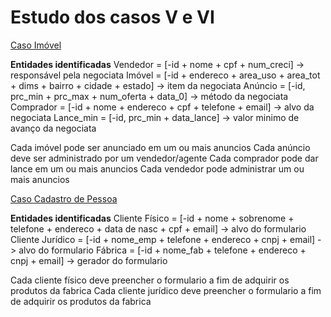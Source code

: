 # Estudo dos casos V e VI

[Caso Imóvel](https://github.com/tmenegaz/db_dendezeiros/blob/master/assunto/casos.md#imóvel "Caso Imóvel")

**Entidades identificadas**
Vendedor = [-id + nome + cpf + num_creci] -> responsável pela negociata
Imóvel = [-id + endereco + area_uso + area_tot + dims + bairro + cidade + estado] -> item da negociata
Anúncio = [-id, prc_min + prc_max + num_oferta + data_0] -> método da negociata
Comprador = [-id + nome + endereco + cpf + telefone + email] -> alvo da negociata
Lance_min = [-id, prc_min + data_lance] -> valor minimo de avanço da negociata

Cada imóvel pode ser anunciado em um ou mais anuncios
Cada anúncio deve ser administrado por um vendedor/agente
Cada comprador pode dar lance em um ou mais anuncios
Cada vendedor pode administrar um ou mais anuncios

[Caso Cadastro de Pessoa](https://github.com/tmenegaz/db_dendezeiros/blob/master/assunto/casos.md#cadastro-de-pessoa "Caso Cadastro de Pessoa")

**Entidades identificadas**
Cliente Físico = [-id + nome + sobrenome + telefone + endereco + data de nasc + cpf + email] -> alvo do formulario
Cliente Jurídico = [-id + nome_emp + telefone + endereco + cnpj + email] -> alvo do formulario
Fábrica = [-id + nome_fab + telefone + endereco + cnpj + email] -> gerador do formulario

Cada cliente físico deve preencher o formulario a fim de adquirir os produtos da fabrica
Cada cliente jurídico deve preencher o formulario a fim de adquirir os produtos da fabrica
